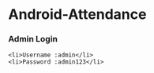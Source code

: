 # Android-Attendance

<h3>Admin Login</h3>

 	<li>Username :admin</li>
 	<li>Password :admin123</li>
